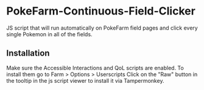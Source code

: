 # PokeFarm-Continuous-Field-Clicker
JS script that will run automatically on PokeFarm field pages and click every single Pokemon in all of the fields.

## Installation
Make sure the Accessible Interactions and QoL scripts are enabled. To install them go to Farm > Options > Userscripts
Click on the "Raw" button in the tooltip in the js script viewer to install it via Tampermonkey.
